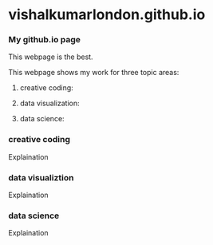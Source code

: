 # vishalkumarlondon.github.io

### My github.io page

This webpage is the best.

This webpage shows my work for three topic areas:

1. creative coding: 

2. data visualization: 

3. data science: 

### creative coding

Explaination

### data visualiztion

Explaination

### data science

Explaination

